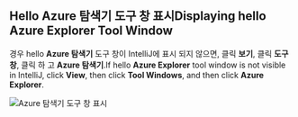 ## <a name="displaying-hello-azure-explorer-tool-window"></a><span data-ttu-id="2e79d-101">Hello Azure 탐색기 도구 창 표시</span><span class="sxs-lookup"><span data-stu-id="2e79d-101">Displaying hello Azure Explorer Tool Window</span></span>

<span data-ttu-id="2e79d-102">경우 hello **Azure 탐색기** 도구 창이 IntelliJ에 표시 되지 않으면, 클릭 **보기**, 클릭 **도구 창**, 클릭 하 고 **Azure 탐색기**.</span><span class="sxs-lookup"><span data-stu-id="2e79d-102">If hello **Azure Explorer** tool window is not visible in IntelliJ, click **View**, then click **Tool Windows**, and then click **Azure Explorer**.</span></span>

![Azure 탐색기 도구 창 표시](./media/azure-toolkit-for-intellij-show-azure-explorer/show-az-exp-01.png)

